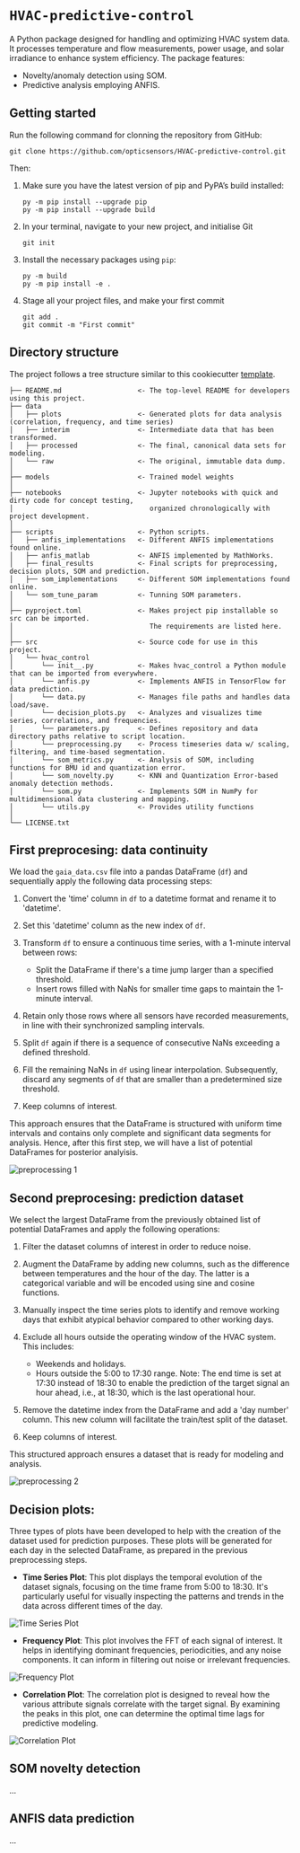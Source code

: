 # `HVAC-predictive-control`

A Python package designed for handling and optimizing HVAC system data. It processes temperature and flow measurements, power usage, and solar irradiance to enhance system efficiency. The package features:
- Novelty/anomaly detection using SOM. 
- Predictive analysis employing ANFIS.

## Getting started

Run the following command for clonning the repository from GitHub:

```shell
git clone https://github.com/opticsensors/HVAC-predictive-control.git
```

Then:

1. Make sure  you have the latest version of pip and PyPA’s build installed:
   ```shell
   py -m pip install --upgrade pip
   py -m pip install --upgrade build
   ```

2. In your terminal, navigate to your new project, and initialise Git
   ```shell
   git init
   ```

3. Install the necessary packages using `pip`:
   ```shell
   py -m build
   py -m pip install -e .
   ```

4. Stage all your project files, and make your first commit
   ```shell
   git add .
   git commit -m "First commit"
   ```


## Directory structure
The project follows a tree structure similar to this cookiecutter [template][cookiecutter-template].

```
├── README.md                   <- The top-level README for developers using this project.
├── data               
│   ├── plots                   <- Generated plots for data analysis (correlation, frequency, and time series)
│   ├── interim                 <- Intermediate data that has been transformed.
│   ├── processed               <- The final, canonical data sets for modeling.
│   └── raw                     <- The original, immutable data dump.
│               
├── models                      <- Trained model weights
│               
├── notebooks                   <- Jupyter notebooks with quick and dirty code for concept testing, 
│                                  organized chronologically with project development.
│               
├── scripts                     <- Python scripts.
│   ├── anfis_implementations   <- Different ANFIS implementations found online.
│   ├── anfis_matlab            <- ANFIS implemented by MathWorks.
│   ├── final_results           <- Final scripts for preprocessing, decision plots, SOM and prediction.
│   ├── som_implementations     <- Different SOM implementations found online.
│   └── som_tune_param          <- Tunning SOM parameters.
│               
├── pyproject.toml              <- Makes project pip installable so src can be imported.               
│                                  The requirements are listed here.
│                
├── src                         <- Source code for use in this project.
│   └── hvac_control            
│       └── init__.py           <- Makes hvac_control a Python module that can be imported from everywhere.
│       └── anfis.py            <- Implements ANFIS in TensorFlow for data prediction.
│       └── data.py             <- Manages file paths and handles data load/save.
│       └── decision_plots.py   <- Analyzes and visualizes time series, correlations, and frequencies.
│       └── parameters.py       <- Defines repository and data directory paths relative to script location.
│       └── preprocessing.py    <- Process timeseries data w/ scaling, filtering, and time-based segmentation.
│       └── som_metrics.py      <- Analysis of SOM, including functions for BMU id and quantization error. 
│       └── som_novelty.py      <- KNN and Quantization Error-based anomaly detection methods.
│       └── som.py              <- Implements SOM in NumPy for multidimensional data clustering and mapping.
│       └── utils.py            <- Provides utility functions 
│
└── LICENSE.txt

```

## First preprocesing: data continuity

We load the `gaia_data.csv` file into a pandas DataFrame (`df`) and sequentially apply the following data processing steps:

1. Convert the 'time' column in `df` to a datetime format and rename it to 'datetime'.
2. Set this 'datetime' column as the new index of `df`.
3. Transform `df` to ensure a continuous time series, with a 1-minute interval between rows:
   - Split the DataFrame if there's a time jump larger than a specified threshold.
   - Insert rows filled with NaNs for smaller time gaps to maintain the 1-minute interval.

6. Retain only those rows where all sensors have recorded measurements, in line with their synchronized sampling intervals.
7. Split `df` again if there is a sequence of consecutive NaNs exceeding a defined threshold.
8. Fill the remaining NaNs in `df` using linear interpolation. Subsequently, discard any segments of `df` that are smaller than a predetermined size threshold.
9. Keep columns of interest.

This approach ensures that the DataFrame is structured with uniform time intervals and contains only complete and significant data segments for analysis. Hence, after this first step, we will have a list of potential DataFrames for posterior analyisis. 

![preprocessing 1](./data/figures/prepro1.png)


## Second preprocesing: prediction dataset

We select the largest DataFrame from the previously obtained list of potential DataFrames and apply the following operations:

1. Filter the dataset columns of interest in order to reduce noise.

2. Augment the DataFrame by adding new columns, such as the difference between temperatures and the hour of the day. The latter is a categorical variable and will be encoded using sine and cosine functions.

3. Manually inspect the time series plots to identify and remove working days that exhibit atypical behavior compared to other working days.

4. Exclude all hours outside the operating window of the HVAC system. This includes:

   - Weekends and holidays.
   - Hours outside the 5:00 to 17:30 range. Note: The end time is set at 17:30 instead of 18:30 to enable the prediction of the target signal an hour ahead, i.e., at 18:30, which is the last operational hour.

5. Remove the datetime index from the DataFrame and add a 'day number' column. This new column will facilitate the train/test split of the dataset.

6. Keep columns of interest.

This structured approach ensures a dataset that is ready for modeling and analysis.

![preprocessing 2](./data/figures/prepro2.png)

## Decision plots: 

Three types of plots have been developed to help with the creation of the dataset used for prediction purposes. These plots will be generated for each day in the selected DataFrame, as prepared in the previous preprocessing steps.

- **Time Series Plot**: This plot displays the temporal evolution of the dataset signals, focusing on the time frame from 5:00 to 18:30. It's particularly useful for visually inspecting the patterns and trends in the data across different times of the day.

![Time Series Plot](./data/figures/timeseries_plot_day_1.png)

- **Frequency Plot**: This plot involves the FFT of each signal of interest.  It helps in identifying dominant frequencies, periodicities, and any noise components. It can inform in filtering out noise or irrelevant frequencies.

![Frequency Plot](./data/figures/frequency_plot_day_1.png)

- **Correlation Plot**: The correlation plot is designed to reveal how the various attribute signals correlate with the target signal. By examining the peaks in this plot, one can determine the optimal time lags for predictive modeling.

![Correlation Plot](./data/figures/correlation_plot_day_1.png)


## SOM novelty detection
...



## ANFIS data prediction
...





[cookiecutter-template]: https://github.com/drivendata/cookiecutter-data-science
[this-practices]: https://scikit-learn.org/stable/developers/develop.html